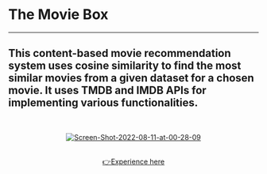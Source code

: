# The Movie Box
---
## This content-based movie recommendation system uses cosine similarity to find the most similar movies from a given dataset for a chosen movie. It uses TMDB and IMDB APIs for implementing various functionalities.
<br>
<div align="center">

<a href="https://ibb.co/Sv14WGH"><img src="https://i.ibb.co/ryLRTNq/Screen-Shot-2022-08-11-at-00-28-09.jpg" alt="Screen-Shot-2022-08-11-at-00-28-09" border="0"></a>

</div>
<br>

<div align="center">
<a href="https://jasmeets01.herokuapp.com" class="button">👉Experience here</a>
</div>


